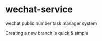 
# wechat-service

wechat public number task manager system

Creating a new branch is quick & simple
